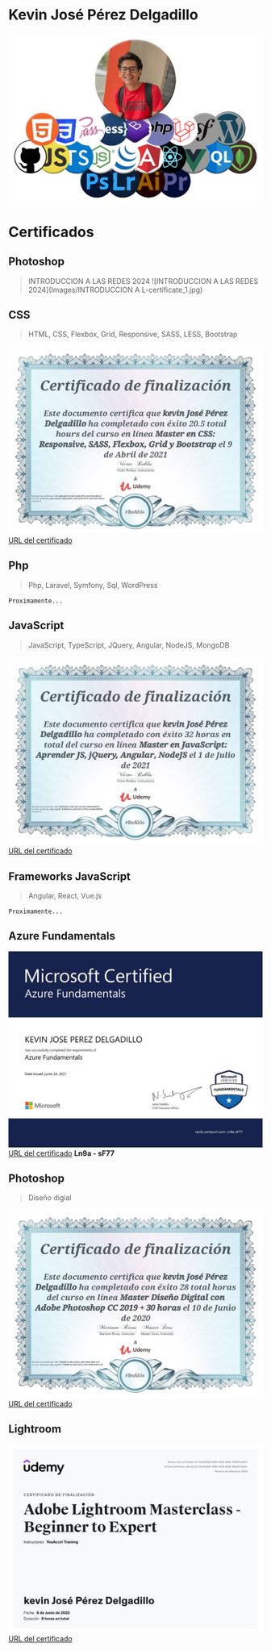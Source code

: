 # Kevin José Pérez Delgadillo

![Css](Images/Kevinlogos.png)

# Certificados

## Photoshop
> INTRODUCCION A LAS REDES 2024
![INTRODUCCION A LAS REDES 2024](Images/INTRODUCCION A L-certificate_1.jpg)

## CSS
> HTML, CSS, Flexbox, Grid, Responsive, SASS, LESS, Bootstrap

![Css](Images/Css.jpg)
[URL del certificado](https://www.udemy.com/certificate/UC-db8adb3f-a1b0-4a03-8f12-2dd7d3e353e3/)
## Php
> Php, Laravel, Symfony, Sql, WordPress 

    Proximamente...

## JavaScript
> JavaScript, TypeScript, JQuery, Angular, NodeJS, MongoDB

![JavaScript](Images/JS.jpg)
[URL del certificado](https://www.udemy.com/certificate/UC-4d29b4ef-cfd6-4212-9792-fc9d6d49ff55/)

## Frameworks JavaScript
> Angular, React, Vue.js 

    Proximamente...

## Azure Fundamentals

![AzureFundamentals](Images/AzureFundamentals.jpg)
[URL del certificado](https://portal.certiport.com/Portal/Pages/CredentialVerification.aspx) **Ln9a - sF77**

## Photoshop
> Diseño digial

![Photoshop](Images/Photoshop.jpg)
[URL del certificado]([ude.my/UC-7300681b-9fbf-4b3d-af8f-2949c99b7ca7](https://www.udemy.com/certificate/UC-7300681b-9fbf-4b3d-af8f-2949c99b7ca7/))

## Lightroom
 
![Lightroom](Images/AdobeLightroom.jpg)
[URL del certificado](https://www.udemy.com/certificate/UC-6c4b02d4-4f36-4e59-a63b-d9b211c5dd11/)
